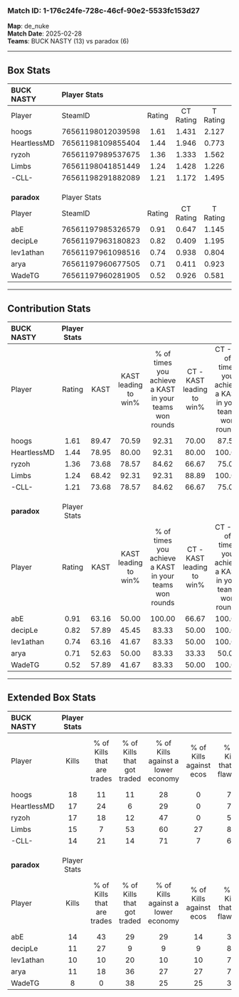 ### Match ID: 1-176c24fe-728c-46cf-90e2-5533fc153d27  
**Map**: de_nuke  
**Match Date**: 2025-02-28  
**Teams**: BUCK NASTY (13) vs paradox (6)  

---  

## Box Stats  

| **BUCK NASTY** | Player Stats      |        |           |          |       |       |       |         |        |      |     |
| :- | :- | :-: | :-: | :-: | :-: | :-: | :-: | :-: | :-: | :-: | :-: |
| Player         | SteamID           | Rating | CT Rating | T Rating | KAST  |  ADR  | Kills | Assists | Deaths | K/D  | HS% |
| hoogs          | 76561198012039598 |  1.61  |   1.431   |  2.127   | 89.47 | 102.1 |  18   |    6    |   10   | 1.80 | 66  |
| HeartlessMD    | 76561198109855404 |  1.44  |   1.946   |  0.773   | 78.95 | 87.5  |  17   |    6    |   10   | 1.70 | 41  |
| ryzoh          | 76561197989537675 |  1.36  |   1.333   |  1.562   | 73.68 | 91.7  |  17   |    5    |   12   | 1.42 | 76  |
| Limbs          | 76561198041851449 |  1.24  |   1.428   |  1.226   | 68.42 | 89.3  |  15   |    4    |   11   | 1.36 | 80  |
| -CLL-          | 76561198291882089 |  1.21  |   1.172   |  1.495   | 73.68 | 79.1  |  14   |    5    |   11   | 1.27 | 35  |
|                |                   |        |           |          |       |       |       |         |        |      |     |
|                |                   |        |           |          |       |       |       |         |        |      |     |
|                |                   |        |           |          |       |       |       |         |        |      |     |
| **paradox**    | Player Stats      |        |           |          |       |       |       |         |        |      |     |
| Player         | SteamID           | Rating | CT Rating | T Rating | KAST  |  ADR  | Kills | Assists | Deaths | K/D  | HS% |
| abE            | 76561197985326579 |  0.91  |   0.647   |  1.145   | 63.16 | 68.1  |  14   |    1    |   17   | 0.82 | 64  |
| decipLe        | 76561197963180823 |  0.82  |   0.409   |  1.195   | 57.89 | 72.3  |  11   |    4    |   15   | 0.73 | 63  |
| lev1athan      | 76561197961098516 |  0.74  |   0.938   |  0.804   | 63.16 | 67.0  |  10   |    5    |   17   | 0.59 | 50  |
| arya           | 76561197960677505 |  0.71  |   0.411   |  0.923   | 52.63 | 53.3  |  11   |    2    |   15   | 0.73 | 36  |
| WadeTG         | 76561197960281905 |  0.52  |   0.926   |  0.581   | 57.89 | 46.0  |   8   |    1    |   17   | 0.47 | 62  |
---  

## Contribution Stats  

| **BUCK NASTY** | Player Stats |       |                      |                                                        |                           |                                                             |                          |                                                            |
| :- | :-: | :-: | :-: | :-: | :-: | :-: | :-: | :-: |
| Player         |    Rating    | KAST  | KAST leading to win% | % of times you achieve a KAST in your teams won rounds | CT - KAST leading to win% | CT - % of times you achieve a KAST in your teams won rounds | T - KAST leading to win% | T - % of times you achieve a KAST in your teams won rounds |
| hoogs          |     1.61     | 89.47 |        70.59         |                         92.31                          |           70.00           |                            87.50                            |          71.43           |                           100.00                           |
| HeartlessMD    |     1.44     | 78.95 |        80.00         |                         92.31                          |           80.00           |                           100.00                            |          80.00           |                           80.00                            |
| ryzoh          |     1.36     | 73.68 |        78.57         |                         84.62                          |           66.67           |                            75.00                            |          100.00          |                           100.00                           |
| Limbs          |     1.24     | 68.42 |        92.31         |                         92.31                          |           88.89           |                           100.00                            |          100.00          |                           80.00                            |
| -CLL-          |     1.21     | 73.68 |        78.57         |                         84.62                          |           66.67           |                            75.00                            |          100.00          |                           100.00                           |
|                |              |       |                      |                                                        |                           |                                                             |                          |                                                            |
|                |              |       |                      |                                                        |                           |                                                             |                          |                                                            |
|                |              |       |                      |                                                        |                           |                                                             |                          |                                                            |
| **paradox**    | Player Stats |       |                      |                                                        |                           |                                                             |                          |                                                            |
| Player         |    Rating    | KAST  | KAST leading to win% | % of times you achieve a KAST in your teams won rounds | CT - KAST leading to win% | CT - % of times you achieve a KAST in your teams won rounds | T - KAST leading to win% | T - % of times you achieve a KAST in your teams won rounds |
| abE            |     0.91     | 63.16 |        50.00         |                         100.00                         |           66.67           |                           100.00                            |          44.44           |                           100.00                           |
| decipLe        |     0.82     | 57.89 |        45.45         |                         83.33                          |           50.00           |                           100.00                            |          42.86           |                           75.00                            |
| lev1athan      |     0.74     | 63.16 |        41.67         |                         83.33                          |           50.00           |                           100.00                            |          37.50           |                           75.00                            |
| arya           |     0.71     | 52.63 |        50.00         |                         83.33                          |           33.33           |                            50.00                            |          57.14           |                           100.00                           |
| WadeTG         |     0.52     | 57.89 |        41.67         |                         83.33                          |           50.00           |                           100.00                            |          37.50           |                           75.00                            |
---  

## Extended Box Stats  

| **BUCK NASTY** | Player Stats |                            |                            |                                    |                         |                              |                                 |        |                             |                                     |                          |                               |                            |
| :- | :-: | :-: | :-: | :-: | :-: | :-: | :-: | :-: | :-: | :-: | :-: | :-: | :-: |
| Player         |    Kills     | % of Kills that are trades | % of Kills that got traded | % of Kills against a lower economy | % of Kills against ecos | % of Kills that are flawless | % of Kills that are close duels | Deaths | % of Deaths that get traded | % of Deaths against a lower economy | % of Deaths against ecos | % of Deaths that are flawless | % of Deaths that are close |
| hoogs          |      18      |             11             |             11             |                 28                 |            0            |              72              |                0                |   10   |             20              |                 30                  |            0             |              80               |             0              |
| HeartlessMD    |      17      |             24             |             6              |                 29                 |            0            |              76              |               12                |   10   |             30              |                 40                  |            0             |              80               |             0              |
| ryzoh          |      17      |             18             |             12             |                 47                 |            0            |              53              |               12                |   12   |             17              |                 33                  |            0             |              58               |             0              |
| Limbs          |      15      |             7              |             53             |                 60                 |           27            |              80              |                0                |   11   |             36              |                 36                  |            9             |              64               |             27             |
| -CLL-          |      14      |             21             |             14             |                 71                 |            7            |              64              |                7                |   11   |             27              |                  9                  |            0             |              27               |             18             |
|                |              |                            |                            |                                    |                         |                              |                                 |        |                             |                                     |                          |                               |                            |
|                |              |                            |                            |                                    |                         |                              |                                 |        |                             |                                     |                          |                               |                            |
|                |              |                            |                            |                                    |                         |                              |                                 |        |                             |                                     |                          |                               |                            |
| **paradox**    | Player Stats |                            |                            |                                    |                         |                              |                                 |        |                             |                                     |                          |                               |                            |
| Player         |    Kills     | % of Kills that are trades | % of Kills that got traded | % of Kills against a lower economy | % of Kills against ecos | % of Kills that are flawless | % of Kills that are close duels | Deaths | % of Deaths that get traded | % of Deaths against a lower economy | % of Deaths against ecos | % of Deaths that are flawless | % of Deaths that are close |
| abE            |      14      |             43             |             29             |                 29                 |           14            |              36              |                7                |   17   |             12              |                 12                  |            6             |              76               |             6              |
| decipLe        |      11      |             27             |             9              |                 9                  |            9            |              82              |                9                |   15   |             20              |                 20                  |            13            |              67               |             7              |
| lev1athan      |      10      |             10             |             20             |                 10                 |           10            |              70              |               10                |   17   |             24              |                 12                  |            6             |              71               |             6              |
| arya           |      11      |             18             |             36             |                 27                 |           27            |              73              |                9                |   15   |              7              |                 13                  |            7             |              60               |             7              |
| WadeTG         |      8       |             0              |             38             |                 25                 |           25            |              38              |               13                |   17   |             29              |                 12                  |            6             |              71               |             6              |
